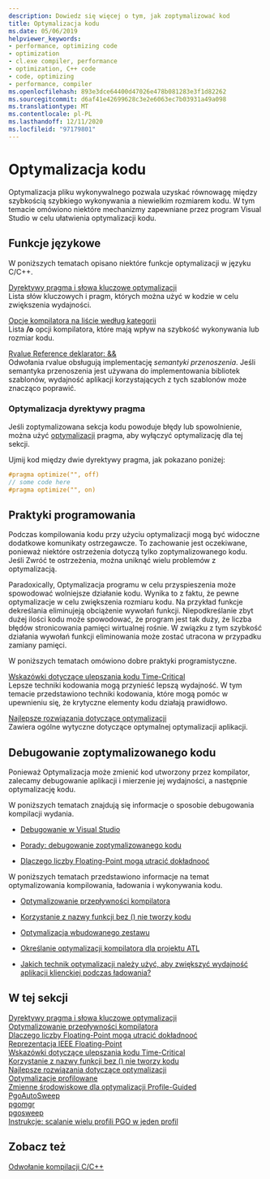 ```yaml
---
description: Dowiedz się więcej o tym, jak zoptymalizować kod
title: Optymalizacja kodu
ms.date: 05/06/2019
helpviewer_keywords:
- performance, optimizing code
- optimization
- cl.exe compiler, performance
- optimization, C++ code
- code, optimizing
- performance, compiler
ms.openlocfilehash: 893e3dce64400d47026e478b081283e3f1d82262
ms.sourcegitcommit: d6af41e42699628c3e2e6063ec7b03931a49a098
ms.translationtype: MT
ms.contentlocale: pl-PL
ms.lasthandoff: 12/11/2020
ms.locfileid: "97179801"
---
```

# <a name="optimizing-your-code"></a>Optymalizacja kodu

Optymalizacja pliku wykonywalnego pozwala uzyskać równowagę między szybkością szybkiego wykonywania a niewielkim rozmiarem kodu. W tym temacie omówiono niektóre mechanizmy zapewniane przez program Visual Studio w celu ułatwienia optymalizacji kodu.

## <a name="language-features"></a>Funkcje językowe

W poniższych tematach opisano niektóre funkcje optymalizacji w języku C/C++.

[Dyrektywy pragma i słowa kluczowe optymalizacji](optimization-pragmas-and-keywords.md) \
Lista słów kluczowych i pragm, których można użyć w kodzie w celu zwiększenia wydajności.

[Opcje kompilatora na liście według kategorii](reference/compiler-options-listed-by-category.md) \
Lista **/o** opcji kompilatora, które mają wpływ na szybkość wykonywania lub rozmiar kodu.

[Rvalue Reference deklarator:  &&](../cpp/rvalue-reference-declarator-amp-amp.md) \
Odwołania rvalue obsługują implementację *semantyki przenoszenia*. Jeśli semantyka przenoszenia jest używana do implementowania bibliotek szablonów, wydajność aplikacji korzystających z tych szablonów może znacząco poprawić.

### <a name="the-optimize-pragma"></a>Optymalizacja dyrektywy pragma

Jeśli zoptymalizowana sekcja kodu powoduje błędy lub spowolnienie, można użyć [optymalizacji](../preprocessor/optimize.md) pragma, aby wyłączyć optymalizację dla tej sekcji.

Ujmij kod między dwie dyrektywy pragma, jak pokazano poniżej:

```cpp
#pragma optimize("", off)
// some code here
#pragma optimize("", on)
```

## <a name="programming-practices"></a>Praktyki programowania

Podczas kompilowania kodu przy użyciu optymalizacji mogą być widoczne dodatkowe komunikaty ostrzegawcze. To zachowanie jest oczekiwane, ponieważ niektóre ostrzeżenia dotyczą tylko zoptymalizowanego kodu. Jeśli Zwróć te ostrzeżenia, można uniknąć wielu problemów z optymalizacją.

Paradoxically, Optymalizacja programu w celu przyspieszenia może spowodować wolniejsze działanie kodu. Wynika to z faktu, że pewne optymalizacje w celu zwiększenia rozmiaru kodu. Na przykład funkcje dekreślania eliminujeją obciążenie wywołań funkcji. Niepodkreślanie zbyt dużej ilości kodu może spowodować, że program jest tak duży, że liczba błędów stronicowania pamięci wirtualnej rośnie. W związku z tym szybkość działania wywołań funkcji eliminowania może zostać utracona w przypadku zamiany pamięci.

W poniższych tematach omówiono dobre praktyki programistyczne.

[Wskazówki dotyczące ulepszania kodu Time-Critical](tips-for-improving-time-critical-code.md) \
Lepsze techniki kodowania mogą przynieść lepszą wydajność. W tym temacie przedstawiono techniki kodowania, które mogą pomóc w upewnieniu się, że krytyczne elementy kodu działają prawidłowo.

[Najlepsze rozwiązania dotyczące optymalizacji](optimization-best-practices.md) \
Zawiera ogólne wytyczne dotyczące optymalnej optymalizacji aplikacji.

## <a name="debugging-optimized-code"></a>Debugowanie zoptymalizowanego kodu

Ponieważ Optymalizacja może zmienić kod utworzony przez kompilator, zalecamy debugowanie aplikacji i mierzenie jej wydajności, a następnie optymalizację kodu.

W poniższych tematach znajdują się informacje o sposobie debugowania kompilacji wydania.

- [Debugowanie w Visual Studio](/visualstudio/debugger/debugging-in-visual-studio)

- [Porady: debugowanie zoptymalizowanego kodu](/visualstudio/debugger/how-to-debug-optimized-code)

- [Dlaczego liczby Floating-Point mogą utracić dokładnooć](why-floating-point-numbers-may-lose-precision.md)

W poniższych tematach przedstawiono informacje na temat optymalizowania kompilowania, ładowania i wykonywania kodu.

- [Optymalizowanie przepływności kompilatora](improving-compiler-throughput.md)

- [Korzystanie z nazwy funkcji bez () nie tworzy kodu](using-function-name-without-parens-produces-no-code.md)

- [Optymalizacja wbudowanego zestawu](../assembler/inline/optimizing-inline-assembly.md)

- [Określanie optymalizacji kompilatora dla projektu ATL](../atl/reference/specifying-compiler-optimization-for-an-atl-project.md)

- [Jakich technik optymalizacji należy użyć, aby zwiększyć wydajność aplikacji klienckiej podczas ładowania?](../build/dll-frequently-asked-questions.md#mfc_optimization)

## <a name="in-this-section"></a>W tej sekcji

[Dyrektywy pragma i słowa kluczowe optymalizacji](optimization-pragmas-and-keywords.md) \
[Optymalizowanie przepływności kompilatora](improving-compiler-throughput.md) \
[Dlaczego liczby Floating-Point mogą utracić dokładnooć](why-floating-point-numbers-may-lose-precision.md) \
[Reprezentacja IEEE Floating-Point](ieee-floating-point-representation.md) \
[Wskazówki dotyczące ulepszania kodu Time-Critical](tips-for-improving-time-critical-code.md) \
[Korzystanie z nazwy funkcji bez () nie tworzy kodu](using-function-name-without-parens-produces-no-code.md) \
[Najlepsze rozwiązania dotyczące optymalizacji](optimization-best-practices.md) \
[Optymalizacje profilowane](profile-guided-optimizations.md) \
[Zmienne środowiskowe dla optymalizacji Profile-Guided](environment-variables-for-profile-guided-optimizations.md) \
[PgoAutoSweep](pgoautosweep.md) \
[pgomgr](pgomgr.md) \
[pgosweep](pgosweep.md) \
[Instrukcje: scalanie wielu profili PGO w jeden profil](how-to-merge-multiple-pgo-profiles-into-a-single-profile.md)

## <a name="see-also"></a>Zobacz też

[Odwołanie kompilacji C/C++](reference/c-cpp-building-reference.md)
